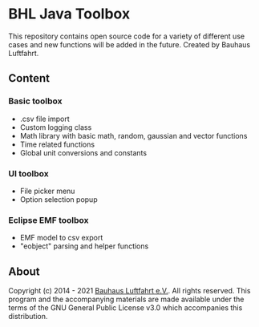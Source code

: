 # BHL Java Toolbox

This repository contains open source code for a variety of different use cases and new functions will be added in the future. Created by Bauhaus Luftfahrt.

## Content

### Basic toolbox

* .csv file import 
* Custom logging class
* Math library with basic math, random, gaussian and vector functions
* Time related functions
* Global unit conversions and constants
 
### UI toolbox

* File picker menu
* Option selection popup

### Eclipse EMF toolbox

* EMF model to csv export
* "eobject" parsing and helper functions

## About
Copyright (c) 2014 - 2021 [Bauhaus Luftfahrt e.V.](http://www.bauhaus-luftfahrt.net/?set_language=en). All rights reserved. This program and the accompanying materials are made available under the terms of the GNU General Public License v3.0 which accompanies this distribution.</copyright>
